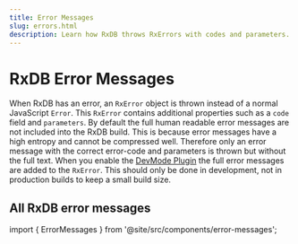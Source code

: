 ```yaml
---
title: Error Messages
slug: errors.html
description: Learn how RxDB throws RxErrors with codes and parameters. Keep builds lean, yet unveil full messages in development via the DevMode plugin.
---
```



# RxDB Error Messages

When RxDB has an error, an `RxError` object is thrown instead of a normal JavaScript `Error`. This `RxError` contains additional properties such as a `code` field and `parameters`. By default the full human readable error messages are not included into the RxDB build. This is because error messages have a high entropy and cannot be compressed well. Therefore only an error message with the correct error-code and parameters is thrown but without the full text.
When you enable the [DevMode Plugin](./dev-mode.md) the full error messages are added to the `RxError`. This should only be done in development, not in production builds to keep a small build size.


## All RxDB error messages

import { ErrorMessages } from '@site/src/components/error-messages';

<ErrorMessages></ErrorMessages>
